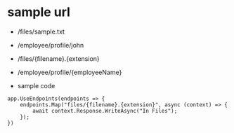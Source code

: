 # sample url

- /files/sample.txt
- /employee/profile/john

- /files/{filename}.{extension}
- /employee/profile/{employeeName}

- sample code

```
app.UseEndpoints(endpoints => {
    endpoints.Map("files/{filename}.{extension}", async (context) => {
        await context.Response.WriteAsync("In Files");
    });
})
```
